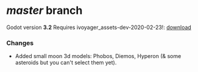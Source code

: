 # _master_ branch
Godot version **3.2**
Requires ivoyager_assets-dev-2020-02-23!: [download](https://github.com/ivoyager/ivoyager/releases/download/v0.0.5-alpha/ivoyager_assets-dev-2020-02-23.zip)

### Changes
* Added small moon 3d models: Phobos, Diemos, Hyperon (& some asteroids but you can't select them yet).
